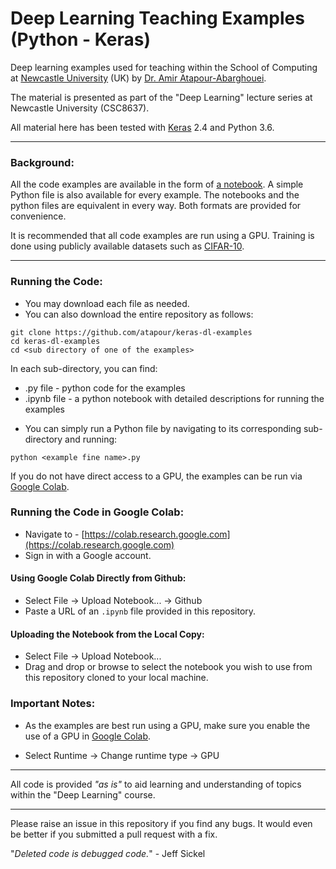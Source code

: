 # Deep Learning Teaching Examples (Python - Keras)

Deep learning examples used for teaching within the School of Computing at [Newcastle University](http://www.ncl.ac.uk) (UK) by [Dr. Amir Atapour-Abarghouei](http://www.atapour.co.uk/).

The material is presented as part of the "Deep Learning" lecture series at Newcastle University (CSC8637).

All material here has been tested with [Keras](https://keras.io/) 2.4 and Python 3.6.

---

### Background:

All the code examples are available in the form of [a notebook](https://jupyter.org/). A simple Python file is also available for every example. The notebooks and the python files are equivalent in every way. Both formats are provided for convenience.

It is recommended that all code examples are run using a GPU. Training is done using publicly available datasets such as [CIFAR-10](https://www.cs.toronto.edu/~kriz/cifar.html).

---

### Running the Code:

- You may download each file as needed.
- You can also download the entire repository as follows:

```
git clone https://github.com/atapour/keras-dl-examples
cd keras-dl-examples
cd <sub directory of one of the examples>
```
In each sub-directory, you can find:

+ .py file - python code for the examples
+ .ipynb file - a python notebook with detailed descriptions for running the examples

- You can simply run a Python file by navigating to its corresponding sub-directory and running:

```
python <example fine name>.py
```

If you do not have direct access to a GPU, the examples can be run via [Google Colab](https://colab.research.google.com).
### Running the Code in Google Colab:

 - Navigate to - [https://colab.research.google.com](https://colab.research.google.com)
 - Sign in with a Google account.

#### Using Google Colab Directly from Github:
- Select File -> Upload Notebook... -> Github
- Paste a URL of an `.ipynb` file provided in this repository.

#### Uploading the Notebook from the Local Copy:

 - Select File -> Upload Notebook...
 - Drag and drop or browse to select the notebook you wish to use from this repository cloned to your local machine.


 ### Important Notes:

 - As the examples are best run using a GPU, make sure you enable the use of a GPU in [Google Colab](https://colab.research.google.com).

 - Select Runtime -> Change runtime type -> GPU

---

All code is provided _"as is"_ to aid learning and understanding of topics within the "Deep Learning" course.

---

Please raise an issue in this repository if you find any bugs.
It would even be better if you submitted a pull request with a fix.



"_Deleted code is debugged code._" - Jeff Sickel